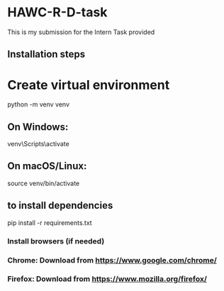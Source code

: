 # HAWC-R-D-task
This is my submission for the Intern Task provided 

## Installation steps 
# Create virtual environment
python -m venv venv

## On Windows:
venv\Scripts\activate
## On macOS/Linux:
source venv/bin/activate

## to  install dependencies
pip install -r requirements.txt

### Install browsers (if needed)
### Chrome: Download from https://www.google.com/chrome/
### Firefox: Download from https://www.mozilla.org/firefox/